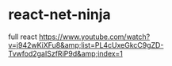 # react-net-ninja
full react https://www.youtube.com/watch?v=j942wKiXFu8&amp;list=PL4cUxeGkcC9gZD-Tvwfod2gaISzfRiP9d&amp;index=1
